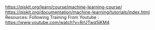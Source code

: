 https://qiskit.org/learn/course/machine-learning-course/
https://qiskit.org/documentation/machine-learning/tutorials/index.html
Resources: Following Training From Youtube : https://www.youtube.com/watch?v=RrUTwq5jKM4

